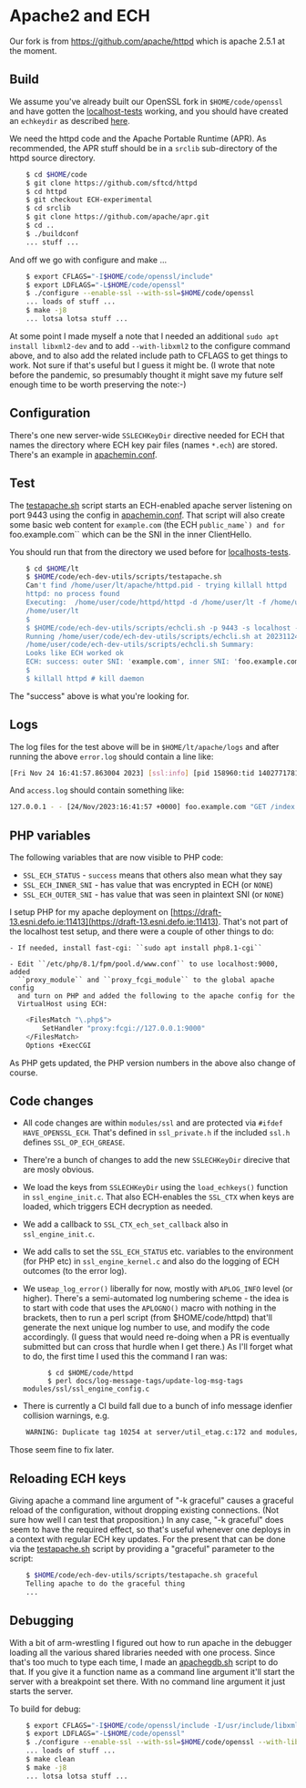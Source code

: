 
# Apache2 and ECH

Our fork is from https://github.com/apache/httpd which is apache 2.5.1 at the moment.

## Build

We assume you've already built our OpenSSL fork in ``$HOME/code/openssl`` and
have gotten the [localhost-tests](localhost-tests.md) working, and you
should have created an ``echkeydir`` as described [here](../README.md#server-configs-preface---key-rotation-and-slightly-different-file-names).

We need the httpd code and the Apache Portable Runtime (APR).  As recommended,
the APR stuff should be in a ``srclib`` sub-directory of the httpd
source directory.

```bash
    $ cd $HOME/code
    $ git clone https://github.com/sftcd/httpd
    $ cd httpd
    $ git checkout ECH-experimental
    $ cd srclib
    $ git clone https://github.com/apache/apr.git
    $ cd ..
    $ ./buildconf
    ... stuff ...
```

And off we go with configure and make ...

```bash
    $ export CFLAGS="-I$HOME/code/openssl/include"
    $ export LDFLAGS="-L$HOME/code/openssl"
    $ ./configure --enable-ssl --with-ssl=$HOME/code/openssl
    ... loads of stuff ...
    $ make -j8
    ... lotsa lotsa stuff ...
```

At some point I made myself a note that I needed an additional ``sudo apt
install libxml2-dev`` and to add ``--with-libxml2`` to the configure command
above, and to also add the related include path to CFLAGS to get things to
work.  Not sure if that's useful but I guess it might be. (I wrote that note
before the pandemic, so presumably thought it might save my future self enough
time to be worth preserving the note:-)

## Configuration

There's one new server-wide ``SSLECHKeyDir`` directive needed for ECH that
names the directory where ECH key pair files (names ``*.ech``) are stored.
There's an example in [apachemin.conf](../configs/apachemin.conf). 

## Test

The [testapache.sh](../scrtpts/testapache.sh) script starts an ECH-enabled
apache server listening on port 9443 using the config in
[apachemin.conf](../configs/apachemin.conf). That script will also create some
basic web content for ``example.com`` (the ECH ``public_name`) and for
``foo.example.com`` which can be the SNI in the inner ClientHello.

You should run that from the directory we used before for
[localhosts-tests](../howtos/localhost-tests.md).

```bash
    $ cd $HOME/lt
    $ $HOME/code/ech-dev-utils/scripts/testapache.sh
    Can't find /home/user/lt/apache/httpd.pid - trying killall httpd
    httpd: no process found
    Executing:  /home/user/code/httpd/httpd -d /home/user/lt -f /home/user/code/ech-dev-utils/configs/apachemin.conf 
    /home/user/lt
    $ 
    $ $HOME/code/ech-dev-utils/scripts/echcli.sh -p 9443 -s localhost -H foo.example.com  -P echconfig.pem -f index.html
    Running /home/user/code/ech-dev-utils/scripts/echcli.sh at 20231124-164157
    /home/user/code/ech-dev-utils/scripts/echcli.sh Summary: 
    Looks like ECH worked ok
    ECH: success: outer SNI: 'example.com', inner SNI: 'foo.example.com'
    $ 
    $ killall httpd # kill daemon
```

The "success" above is what you're looking for.

## Logs

The log files for the test above will be in ``$HOME/lt/apache/logs`` and after
running the above ``error.log`` should contain a line like:

```bash
[Fri Nov 24 16:41:57.863004 2023] [ssl:info] [pid 158960:tid 140277178160832] [client 127.0.0.1:53180] AH10240: ECH success outer_sni: example.com inner_sni: foo.example.com
```

And ``access.log`` should contain something like:

```bash
127.0.0.1 - - [24/Nov/2023:16:41:57 +0000] foo.example.com "GET /index.html HTTP/1.1" 200 "-" "-"
```

## PHP variables

The following variables that are now visible to PHP code:

- ``SSL_ECH_STATUS`` - ``success`` means that others also mean what they say
- ``SSL_ECH_INNER_SNI`` - has value that was encrypted in ECH (or ``NONE``)
- ``SSL_ECH_OUTER_SNI`` - has value that was seen in plaintext SNI (or ``NONE``)

I setup PHP for my apache deployment on
[https://draft-13.esni.defo.ie:11413](https://draft-13.esni.defo.ie:11413).
That's not part of the localhost test setup, and there were a couple of other 
things to do:

    - If needed, install fast-cgi: ``sudo apt install php8.1-cgi``

    - Edit ``/etc/php/8.1/fpm/pool.d/www.conf`` to use localhost:9000, added
      ``proxy_module`` and ``proxy_fcgi_module`` to the global apache config
      and turn on PHP and added the following to the apache config for the
      VirtualHost using ECH: 

```bash
    <FilesMatch "\.php$">
        SetHandler "proxy:fcgi://127.0.0.1:9000"
    </FilesMatch>
    Options +ExecCGI
```

As PHP gets updated, the PHP version numbers in the above also change of course.

## Code changes

- All code changes are within ``modules/ssl`` and are protected via ``#ifdef
  HAVE_OPENSSL_ECH``.  That's defined in ``ssl_private.h`` if the included
``ssl.h`` defines ``SSL_OP_ECH_GREASE``.

- There're a bunch of changes to add the new ``SSLECHKeyDir`` direcive that
  are mosly obvious.

- We load the keys from ``SSLECHKeyDir`` using the ``load_echkeys()`` function in
  ``ssl_engine_init.c``. That also ECH-enables the ``SSL_CTX`` when keys are
  loaded, which triggers ECH decryption as needed.

- We add a callback to ``SSL_CTX_ech_set_callback`` also in ``ssl_engine_init.c``.

- We add calls to set the ``SSL_ECH_STATUS`` etc. variables to the environment
(for PHP etc) in ``ssl_engine_kernel.c`` and also do the logging of ECH outcomes
(to the error log).

- We use``ap_log_error()`` liberally for now, mostly with ``APLOG_INFO`` level
  (or higher).  There's a semi-automated log numbering scheme - the idea is to
start with code that uses the ``APLOGNO()`` macro with nothing in the brackets,
then to run a perl script (from $HOME/code/httpd) that'll generate the next
unique log number to use, and modify the code accordingly. (I guess that would
need re-doing when a PR is eventually submitted but can cross that hurdle when
I get there.) As I'll forget what to do, the first time I used this the command
I ran was:

            $ cd $HOME/code/httpd
            $ perl docs/log-message-tags/update-log-msg-tags modules/ssl/ssl_engine_config.c

- There is currently a CI build fall due to a bunch of info message idenfier
  collision warnings, e.g.

```bash
    WARNING: Duplicate tag 10254 at server/util_etag.c:172 and modules/ssl/ssl_engine_init.c:215
```
Those seem fine to fix later.

## Reloading ECH keys

Giving apache a command line argument of "-k graceful" causes a graceful reload
of the configuration, without dropping existing connections.  (Not sure how
well I can test that proposition.) In any case, "-k graceful" does seem to have
the required effect, so that's useful whenever one deploys in a context with
regular ECH key updates. For the present that can be done via the
[testapache.sh](../scripts/testapache.sh) script by providing a "graceful"
parameter to the script:

```bash
    $ $HOME/code/ech-dev-utils/scripts/testapache.sh graceful
    Telling apache to do the graceful thing
    ...
```

## Debugging

With a bit of arm-wrestling I figured out how to run apache in the debugger
loading all the various shared libraries needed with one process.  Since that's
too much to type each time, I made an [apachegdb.sh](../scripts/apachegdb.sh)
script to do that. If you give it a function name as a command line argument
it'll start the server with a breakpoint set there. With no command line
argument it just starts the server.

To build for debug:

```bash
    $ export CFLAGS="-I$HOME/code/openssl/include -I/usr/include/libxml2 -g"
    $ export LDFLAGS="-L$HOME/code/openssl"
    $ ./configure --enable-ssl --with-ssl=$HOME/code/openssl --with-libxml2
    ... loads of stuff ...
    $ make clean 
    $ make -j8
    ... lotsa lotsa stuff ...
```
